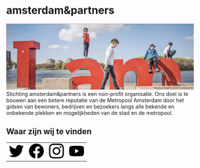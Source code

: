 # amsterdam&partners  
<img src="aenp.png" alt="Stichting amsterdam&partners">  
Stichting amsterdam&partners is een non-profit organisatie. Ons doel is te bouwen aan een betere reputatie van de Metropool Amsterdam door het gidsen van bewoners, bedrijven en bezoekers langs alle bekende en onbekende plekken en mogelijkheden van de stad en de metropool.  

## Waar zijn wij te vinden  
<table>
 <tr>
  <td><a href="https://twitter.com/iamsterdam"><img src="twitter.svg" alt="Twitter" width="40"></a></td>
  <td><a href="https://nl-nl.facebook.com/Iamsterdamnl"><img src="facebook.svg" alt="Facebook" width="40"></a></td>
  <td><a href="https://www.instagram.com/uitinams/"><img src="instagram.svg" alt="Instagram" width="40"></a></td>
  <td><a href="https://www.youtube.com/channel/UChDDu57JtPVUSQsAdgRF05w"><img src="youtube.svg" alt="Youtube" width="40"></a></td>
 </tr>
</table>
